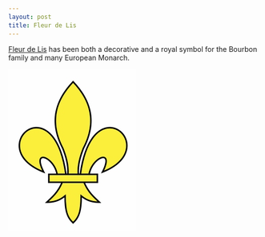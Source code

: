 ```yaml
---
layout: post
title: Fleur de Lis
---
```


[Fleur de Lis](http://en.wikipedia.org/wiki/Fleur-de-lis) has been both a decorative and a royal symbol for the Bourbon family and many European Monarch.

![](/img/fleur-de-lys.jpg)
